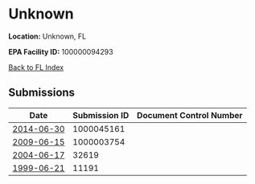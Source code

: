 # Unknown

**Location:** Unknown, FL

**EPA Facility ID:** 100000094293

[Back to FL Index](../../index.md)

## Submissions

| Date | Submission ID | Document Control Number |
|------|--------------|-------------------------|
| [2014-06-30](submissions/1000045161.md) | 1000045161 |  |
| [2009-06-15](submissions/1000003754.md) | 1000003754 |  |
| [2004-06-17](submissions/32619.md) | 32619 |  |
| [1999-06-21](submissions/11191.md) | 11191 |  |

